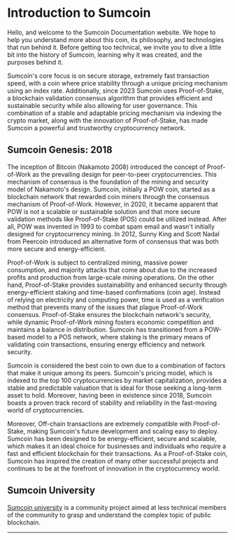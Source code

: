 # Introduction to Sumcoin

Hello, and welcome to the Sumcoin Documentation website. We hope to help you understand more about this coin, its philosophy, and technologies that run behind it. Before getting too technical, we invite you to dive a little bit into the history of Sumcoin, learning why it was created, and the purposes behind it.

Sumcoin's core focus is on secure storage, extremely fast transaction speed, with a coin where price stability through a unique pricing mechanism using an index rate. Additionally, since 2023 Sumcoin uses Proof-of-Stake, a blockchain validation consensus algorithm that provides efficient and sustainable security while also allowing for user governance. This combination of a stable and adaptable pricing mechanism via indexing the crypto market, along with the innovation of Proof-of-Stake, has made Sumcoin a powerful and trustworthy cryptocurrency network.

## Sumcoin Genesis: 2018

The inception of Bitcoin (Nakamoto 2008) introduced the concept of Proof-of-Work as the prevailing design for peer-to-peer cryptocurrencies. This mechanism of consensus is the foundation of the mining and security model of Nakamoto's design. Sumcoin, initially a POW coin, started as a blockchain network that rewarded coin miners through the consensus mechanism of Proof-of-Work. However, in 2020, it became apparent that POW is not a scalable or sustainable solution and that more secure validation methods like Proof-of-Stake (POS) could be utilized instead. After all, POW was invented in 1993 to combat spam email and wasn't initially designed for cryptocurrency mining. In 2012, Sunny King and Scott Nadal from Peercoin introduced an alternative form of consensus that was both more secure and energy-efficient.

Proof-of-Work is subject to centralized mining, massive power consumption, and majority attacks that come about due to the increased profits and production from large-scale mining operations. On the other hand, Proof-of-Stake provides sustainability and enhanced security through energy-efficient staking and time-based confirmations (coin age). Instead of relying on electricity and computing power, time is used as a verification method that prevents many of the issues that plague Proof-of-Work consensus. Proof-of-Stake ensures the blockchain network's security, while dynamic Proof-of-Work mining fosters economic competition and maintains a balance in distribution.  Sumcoin has transitioned from a POW-based model to a POS network, where staking is the primary means of validating coin transactions, ensuring energy efficiency and network security.

Sumcoin is considered the best coin to own due to a combination of factors that make it unique among its peers. Sumcoin's pricing model, which is indexed to the top 100 cryptocurrencies by market capitalization, provides a stable and predictable valuation that is ideal for those seeking a long-term asset to hold. Moreover, having been in existence since 2018, Sumcoin boasts a proven track record of stability and reliability in the fast-moving world of cryptocurrencies.

Moreover, Off-chain transactions are extremely compatible with Proof-of-Stake, making Sumcoin's future development and scaling easy to deploy. Sumcoin has been designed to be energy-efficient, secure and scalable, which makes it an ideal choice for businesses and individuals who require a fast and efficient blockchain for their transactions. As a Proof-of-Stake coin, Sumcoin has inspired the creation of many other successful projects and continues to be at the forefront of innovation in the cryptocurrency world.

## Sumcoin University

[Sumcoin university](https://university.sumcoin.org/) is a community project aimed at less technical members of the community to grasp and understand the complex topic of public blockchain.

---
